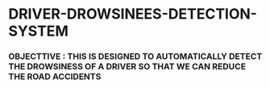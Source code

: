 # DRIVER-DROWSINEES-DETECTION-SYSTEM
### OBJECTTIVE : THIS IS DESIGNED TO AUTOMATICALLY DETECT THE DROWSINESS OF A DRIVER SO THAT WE CAN REDUCE THE ROAD ACCIDENTS 
